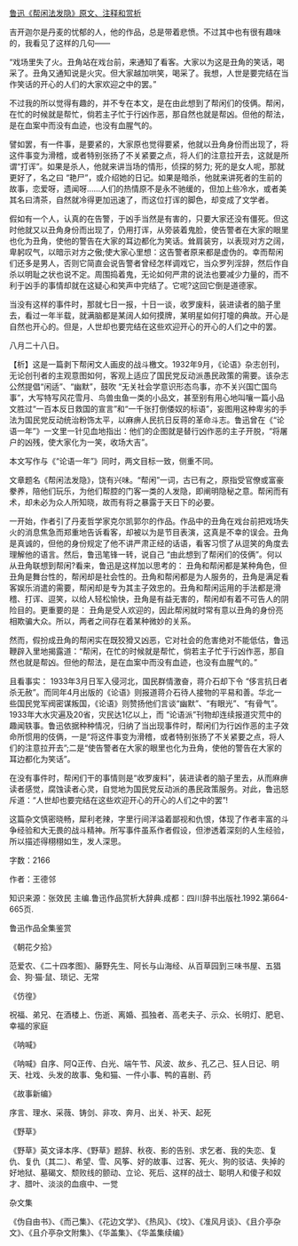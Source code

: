 [鲁迅《帮闲法发隐》原文、注释和赏析](https://www.vrrw.net/wx/9698.html)

吉开迦尔是丹麦的忧郁的人，他的作品，总是带着悲愤。不过其中也有很有趣味的，我看见了这样的几句——

“戏场里失了火。丑角站在戏台前，来通知了看客。大家以为这是丑角的笑话，喝采了。丑角又通知说是火灾。但大家越加哄笑，喝采了。我想，人世是要完结在当作笑话的开心的人们的大家欢迎之中的罢。”

不过我的所以觉得有趣的，并不专在本文，是在由此想到了帮闲们的伎俩。帮闲，在忙的时候就是帮忙，倘若主子忙于行凶作恶，那自然也就是帮凶。但他的帮法，是在血案中而没有血迹，也没有血腥气的。

譬如罢，有一件事，是要紧的，大家原也觉得要紧，他就以丑角身份而出现了，将这件事变为滑稽，或者特别张扬了不关紧要之点，将人们的注意拉开去，这就是所谓“打诨”。如果是杀人，他就来讲当场的情形，侦探的努力; 死的是女人呢，那就更好了，名之曰 “艳尸”，或介绍她的日记。如果是暗杀，他就来讲死者的生前的故事，恋爱呀，遗闻呀……人们的热情原不是永不驰缓的，但加上些冷水，或者美其名曰清茶，自然就冷得更加迅速了，而这位打诨的脚色，却变成了文学者。

假如有一个人，认真的在告警，于凶手当然是有害的，只要大家还没有僵死。但这时他就又以丑角身份而出现了，仍用打诨，从旁装着鬼脸，使告警者在大家的眼里也化为丑角，使他的警告在大家的耳边都化为笑话。耸肩装穷，以表现对方之阔，卑躬叹气，以暗示对方之傲;使大家心里想：这告警者原来都是虚伪的。幸而帮闲们还多是男人，否则它简直会说告警者曾经怎样调戏它，当众罗列淫辞，然后作自杀以明耻之状也说不定。周围捣着鬼，无论如何严肃的说法也要减少力量的，而不利于凶手的事情却就在这疑心和笑声中完结了。它呢?这回它倒是道德家。

当没有这样的事件时，那就七日一报，十日一谈，收罗废料，装进读者的脑子里去，看过一年半载，就满脑都是某阔人如何摸牌，某明星如何打嚏的典故。开心是自然也开心的。但是，人世却也要完结在这些欢迎开心的开心的人们之中的罢。

八月二十八日。



【析】这是一篇剥下帮闲文人画皮的战斗檄文。1932年9月，《论语》杂志创刊，无论创刊者的主观意图如何，客观上适应了国民党反动派愚民政策的需要。该杂志公然提倡“闲适”、“幽默”，鼓吹 “无关社会学意识形态鸟事，亦不关兴国亡国鸟事”，大写特写风花雪月、鸟兽虫鱼一类的小品文，甚至别有用心地叫嚷一篇小品文胜过“一百本反日救国的宣言”和“一千张打倒倭奴的标语”，妄图用这种卑劣的手法为国民党反动统治粉饰太平，以麻痹人民抗日反蒋的革命斗志。鲁迅曾在《“论语一年”》一文里一针见血地指出：他们的企图就是替行凶作恶的主子开脱，“将屠户的凶残，使大家化为一笑，收场大吉”。

本文写作与《“论语一年”》同时，两文目标一致，侧重不同。

文章题名《帮闲法发隐》，饶有兴味。“帮闲”一词，古已有之，原指受官僚或富豪豢养，陪他们玩乐，为他们帮腔的门客一类的人发隐，即阐明隐秘之意。帮闲而有术，却未必为众人所知晓，故而有将之暴露于天日下的必要。

一开始，作者引了丹麦哲学家克尔凯郭尔的作品。作品中的丑角在戏台前把戏场失火的消息焦急而郑重地告诉看客，却被以为是节目表演，这真是不幸的误会。丑角是真诚的，但他的身份规定了他不讲严肃正经的话语，看客习惯了从逗笑的角度去理解他的语言。然后，鲁迅笔锋一转，说自己 “由此想到了帮闲们的伎俩”。何以从丑角联想到帮闲?看来，鲁迅是这样加以思考的： 丑角和帮闲都是某种角色，但丑角是舞台性的，帮闲却是社会性的。丑角和帮闲都是为人服务的，丑角是满足看客娱乐消遣的需要，帮闲却是专为其主子效忠的。丑角和帮闲运用的手法都是滑稽、打诨、逗笑，以给人轻松愉快，丑角是有益无害的，帮闲却有着不可告人的阴险目的。更重要的是： 丑角是受人欢迎的，因此帮闲就时常有意以丑角的身份亮相欺骗大众。所以，两者之间存在着某种微妙的关系。

然而，假扮成丑角的帮闲实在既狡猾又凶恶，它对社会的危害绝对不能低估，鲁迅鞭辟入里地揭露道：“帮闲，在忙的时候就是帮忙，倘若主子忙于行凶作恶，那自然也就是帮凶。但他的帮法，是在血案中而没有血迹，也没有血腥气的。”

且看事实： 1933年3月日军入侵河北，国民群情激奋，蒋介石却下令 “侈言抗日者杀无赦”。而同年4月出版的《论语》则报道蒋介石待人接物的平易和善。华北一些国民党军阀密谋叛国，《论语》则赞扬他们言谈“幽默”、“有眼光”、“有骨气”。1933年大水灾遍及20省，灾民达1亿以上，而 “论语派”刊物却连续报道灾荒中的趣闻轶事。鲁迅依据种种情况，归纳了当出现事件时，帮闲们为行凶作恶的主子效命所惯用的伎俩，一是“将这件事变为滑稽，或者特别张扬了不关紧要之点，将人们的注意拉开去”;二是“使告警者在大家的眼里也化为丑角，使他的警告在大家的耳边都化为笑话”。

在没有事件时，帮闲们干的事情则是“收罗废料”，装进读者的脑子里去，从而麻痹读者感觉，腐蚀读者心灵，自觉地为国民党反动派的愚民政策服务。对此，鲁迅怒斥道：“人世却也要完结在这些欢迎开心的开心的人们之中的罢”!

这篇杂文慎密晓畅，犀利老辣，字里行间洋溢着鄙视和仇恨，体现了作者丰富的斗争经验和大无畏的战斗精神。所写事件虽系作者假设，但渗透着深刻的人生经验，所以描述得栩栩如生，发人深思。

字数：2166

作者：王德邻

知识来源：张效民 主编.鲁迅作品赏析大辞典.成都：四川辞书出版社.1992.第664-665页.

鲁迅作品全集鉴赏

《朝花夕拾》

范爱农、《二十四孝图》、藤野先生、阿长与山海经、从百草园到三味书屋、五猖会、狗·猫·鼠、琐记、无常

《仿徨》

祝福、弟兄、在酒楼上、伤逝、离婚、孤独者、高老夫子、示众、长明灯、肥皂、幸福的家庭

《呐喊》

《呐喊》自序、阿Q正传、白光、端午节、风波、故乡、孔乙己、狂人日记、明天、社戏、头发的故事、兔和猫、一件小事、鸭的喜剧、药

《故事新编》

序言、理水、采薇、铸剑、非攻、奔月、出关、补天、起死

《野草》

《野草》英文译本序、《野草》题辞、秋夜、影的告别、求乞者、我的失恋、复仇、复仇〔其二〕、希望、雪、风筝、好的故事、过客、死火、狗的驳诘、失掉的好地狱、墓碣文、颓败线的颤动、立论、死后、这样的战士、聪明人和傻子和奴才、腊叶、淡淡的血痕中、一觉

杂文集

《伪自由书》、《而己集》、《花边文学》、《热风》、《坟》、《准风月谈》、《且介亭杂文》、《且介亭杂文附集》、《华盖集》、《华盖集续编》

